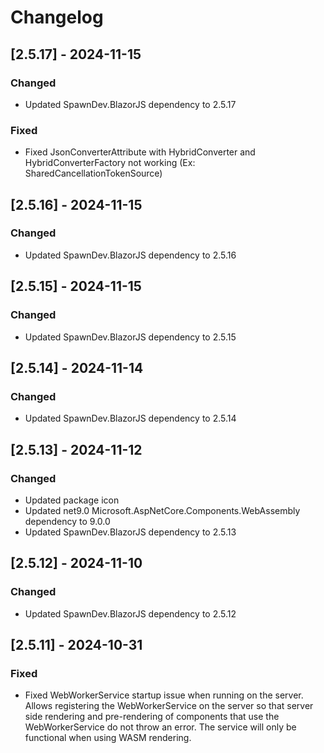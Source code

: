 # Changelog


## [2.5.17] - 2024-11-15

### Changed
- Updated SpawnDev.BlazorJS dependency to 2.5.17

### Fixed
- Fixed JsonConverterAttribute with HybridConverter and HybridConverterFactory not working (Ex: SharedCancellationTokenSource)


## [2.5.16] - 2024-11-15

### Changed
- Updated SpawnDev.BlazorJS dependency to 2.5.16


## [2.5.15] - 2024-11-15

### Changed
- Updated SpawnDev.BlazorJS dependency to 2.5.15


## [2.5.14] - 2024-11-14

### Changed
- Updated SpawnDev.BlazorJS dependency to 2.5.14


## [2.5.13] - 2024-11-12

### Changed
- Updated package icon
- Updated net9.0 Microsoft.AspNetCore.Components.WebAssembly dependency to 9.0.0
- Updated SpawnDev.BlazorJS dependency to 2.5.13


## [2.5.12] - 2024-11-10

### Changed
- Updated SpawnDev.BlazorJS dependency to 2.5.12


## [2.5.11] - 2024-10-31

### Fixed
- Fixed WebWorkerService startup issue when running on the server. Allows registering the WebWorkerService on the server so that server side rendering and pre-rendering of components that use the WebWorkerService do not throw an error. The service will only be functional when using WASM rendering.


